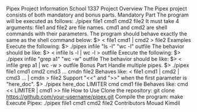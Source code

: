 Pipex
Project Information
School 1337
Project Overview
The Pipex project consists of both mandatory and bonus parts.
Mandatory Part
The program will be executed as follows:
./pipex file1 cmd1 cmd2 file2
It must take 4 arguments:
file1 and file2 are file names.
cmd1 and cmd2 are shell commands with their parameters.
The program should behave exactly the same as the shell command below:
$> < file1 cmd1 | cmd2 > file2
Examples
Execute the following:
$> ./pipex infile "ls -l" "wc -l" outfile
The behavior should be like:
$> < infile ls -l | wc -l > outfile
Execute the following:
$> ./pipex infile "grep a1" "wc -w" outfile
The behavior should be like:
$> < infile grep a1 | wc -w > outfile
Bonus Part
Handle multiple pipes.
$> ./pipex file1 cmd1 cmd2 cmd3 ... cmdn file2
Behaves like:
< file1 cmd1 | cmd2 | cmd3 ... | cmdn > file2
Support "<<" and ">>" when the first parameter is "here_doc".
$> ./pipex here_doc LIMITER cmd cmd1 file
Behaves like:
cmd << LIMITER | cmd1 >> file
How to Use
Clone the repository:
git clone https://github.com/your-username/pipex.git
Compile the program:
make
Execute Pipex:
./pipex file1 cmd1 cmd2 file2
Contributors
Mouad Kimdil
